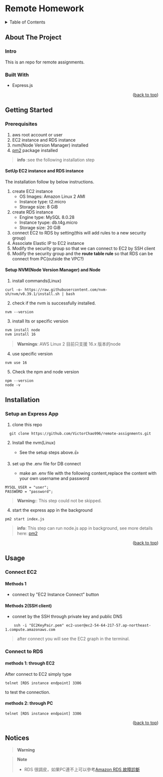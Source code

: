 # Remote Homework
<a name="readme-top"></a>

<!-- TABLE OF CONTENTS -->
<details>
  <summary>Table of Contents</summary>
  <ol>
    <li>
      <a href="#about-the-project">About The Project</a>
      <ul>
        <li><a href="#intro">Intro</a></li>
        <li><a href="#built-with">Built With</a></li>
      </ul>
    </li>
    <li>
      <a href="#getting-started">Getting Started</a>
      <ul>
        <li><a href="#prerequisites">Prerequisites</a></li>
      </ul>
    </li>
    <li><a href="#installation">Installation</a></li>
    <li><a href="#usage">Usage</a></li>
    <li><a href="#notices">Notices</a></li>

  </ol>
</details>



<!-- ABOUT THE PROJECT -->
## About The Project

### Intro
This is an repo for remote assignments.


### Built With
- Express.js

<p align="right">(<a href="#readme-top">back to top</a>)</p>

<!-- GETTING STARTED -->
## Getting Started

### Prerequisites
1. aws root account or user 
2. EC2 instance and RDS instance
3. nvm(Node Version Manager) installed
4. [pm2](https://www.npmjs.com/package/pm2) package installed

> **info** :see the following installation step


#### SetUp EC2 instance and RDS instance
The installation follow by below instructions.
1. create EC2 instance
   - OS Images: Amazon Linux 2 AMI
   - Instance type: t2.micro
   - Storage size: 8 GiB
2. create RDS instance
    - Engine type: MySQL 8.0.28
    - Instance tyupe: db.t4g.micro
    - Storage size: 20 GiB
3. connect EC2 to RDS by setting(this will add rules to a new security group)
4. Associate Elastic IP to EC2 instance
5. Modify the security group so that we can connect to EC2 by SSH client
6. Modify the security group and the **route table rule** so that RDS can be connect from PC(outside the VPC?)

#### Setup NVM(Node Version Manager) and Node
1. install commands(Linux)
```shell
curl -o- https://raw.githubusercontent.com/nvm-sh/nvm/v0.39.1/install.sh | bash
```
2. check if the nvm is successfully installed.
```shell
nvm --version
```
3. install lts or specific version
```shell
nvm install node
nvm install 16
```
> **Warnings**: AWS Linux 2 目前只支援 16.x 版本的node
4. use specific version
```shell
nvm use 16
```
5. Check the npm and node version
```shell
npm --version
node -v
```

## Installation
### Setup an Express App
1. clone this repo
```shell
  git clone https://github.com/VictorChao996/remote-assignments.git
```
2. Install the nvm(Linux)
   - See the setup steps above.👍

3. set up the .env file for DB connect
   - make an .env file with the following content,replace the content with your own username and password
```shell
MYSQL_USER = "user";
PASSWORD = "password";
```
> **Warning:**: This step could not be skipped.
   
4. start the express app in the background
```shell
pm2 start index.js
```
> **info**: This step can run node.js app in background, see more details here: [pm2](https://www.npmjs.com/package/pm2)


<p align="right">(<a href="#readme-top">back to top</a>)</p>

<!-- USAGE EXAMPLES -->
## Usage

### Connect EC2

#### Methods 1
- connect by "EC2 Instance Connect" button
#### Methods 2(SSH client)
- connet by the SSH through private key and public DNS
```shell
    ssh -i "EC2KeyPair.pem" ec2-user@ec2-54-64-217-57.ap-northeast-1.compute.amazonaws.com
```
> after connect you will see the EC2 graph in the terminal.

### Connect to RDS
#### methods 1: through EC2
After connect to EC2 simply type
```shell
telnet [RDS instance endpoint] 3306 
```
to test the connection.

#### methods 2: through PC
```shell
telnet [RDS instance endpoint] 3306 
```

<p align="right">(<a href="#readme-top">back to top</a>)</p>

## Notices
> **Warning**


> **Note**
> - RDS 很調皮，如果PC連不上可以參考[Amazon RDS 故障診斷](https://docs.aws.amazon.com/zh_tw/AmazonRDS/latest/UserGuide/CHAP_Troubleshooting.html#CHAP_Troubleshooting.Connecting)











